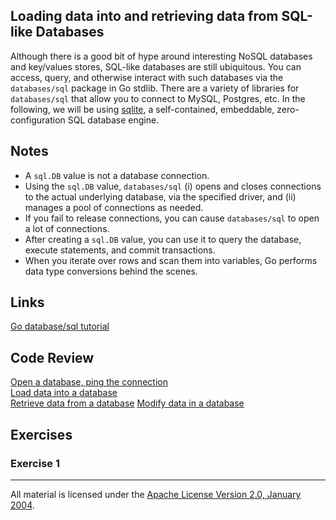 ## Loading data into and retrieving data from SQL-like Databases

Although there is a good bit of hype around interesting NoSQL databases and key/values stores, SQL-like databases are still ubiquitous.  You can access, query, and otherwise interact with such databases via the `databases/sql` package in Go stdlib.  There are a variety of libraries for `databases/sql` that allow you to connect to MySQL, Postgres, etc.  In the following, we will be using [sqlite](https://sqlite.org/), a self-contained, embeddable, zero-configuration SQL database engine.

## Notes

* A `sql.DB` value is not a database connection.   
* Using the `sql.DB` value, `databases/sql` (i) opens and closes connections to the actual underlying database, via the specified driver, and (ii) manages a pool of connections as needed.
* If you fail to release connections, you can cause `databases/sql` to open a lot of connections.  
* After creating a `sql.DB` value, you can use it to query the database, execute statements, and commit transactions. 
* When you iterate over rows and scan them into variables, Go performs data type conversions behind the scenes.

## Links

[Go database/sql tutorial](http://go-database-sql.org/)  

## Code Review

[Open a database, ping the connection](example1/example1.go)  
[Load data into a database](example2/example2.go)  
[Retrieve data from a database](example3/example3.go)
[Modify data in a database](example4/example4.go)

## Exercises

### Exercise 1

___
All material is licensed under the [Apache License Version 2.0, January 2004](http://www.apache.org/licenses/LICENSE-2.0).
